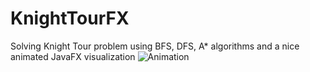 # KnightTourFX
Solving Knight Tour problem using BFS, DFS, A* algorithms and a nice animated JavaFX visualization
![Animation](https://github.com/mhrimaz/KnightTourFX/raw/master/Animation.GIF)
